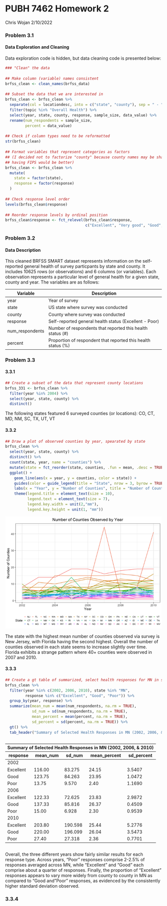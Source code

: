 PUBH 7462 Homework 2
================
Chris Wojan
2/10/2022

### Problem 3.1

#### Data Exploration and Cleaning

Data exploration code is hidden, but data cleaning code is presented
below:

``` r
### "Clean" the data

## Make column (variable) names consistent
brfss_clean <- clean_names(brfss_data) 

## Subset the data that we are interested in
brfss_clean <- brfss_clean %>%
  separate(col = locationdesc, into = c("state", "county"), sep = " - ") %>%
  filter(topic %in% "Overall Health") %>%
  select(year, state, county, response, sample_size, data_value) %>%
  rename(num_respondents = sample_size,
         percent = data_value)

## Check if column types need to be reformatted
str(brfss_clean)

## Format variables that represent categories as factors
## (I decided not to factorize "county" because county names may be shared across states,
## having FIPS would be better)
brfss_clean <- brfss_clean %>%
  mutate(
    state = factor(state),
    response = factor(response)
  )

## Check response level order
levels(brfss_clean$response)

## Reorder response levels by ordinal position
brfss_clean$response <- fct_relevel(brfss_clean$response, 
                                    c("Excellent", "Very good", "Good", "Fair", "Poor"))
```

### Problem 3.2

#### Data Description

This cleaned BRFSS SMART dataset represents information on the
self-reported general health of survey particpants by state and county.
It includes 10625 rows (or observations) and 6 columns (or variables).
Each observation represents a particular level of general health for a
given state, county and year. The variables are as follows:

| Variable        | Description                                                   |
|-----------------|---------------------------------------------------------------|
| year            | Year of survey                                                |
| state           | US state where survey was conducted                           |
| county          | County where survey was conducted                             |
| response        | Self-reported general health status (Excellent - Poor)        |
| num_respondents | Number of respondents that reported this health status (#)    |
| percent         | Proportion of respondent that reported this health status (%) |

### Problem 3.3

#### 3.3.1

``` r
## Create a subset of the data that represent county locations
brfss_331 <- brfss_clean %>%
  filter(year %in% 2004) %>%
  select(year, state, county) %>%
  distinct()
```

The following states featured 6 surveyed counties (or locations): CO,
CT, MD, NM, SC, TX, UT, VT

#### 3.3.2

``` r
## Draw a plot of observed counties by year, spearated by state
brfss_clean %>%
  select(year, state, county) %>%
  distinct() %>%
  count(state, year, name = "counties") %>%
  mutate(state = fct_reorder(state, counties, .fun = mean, .desc = TRUE)) %>%
  ggplot() +
    geom_line(aes(x = year, y = counties, color = state)) +
    guides(color = guide_legend(title = "State", nrow = 3, byrow = TRUE)) +
    labs(x = "Year", y = "Number of Counties", title = "Number of Counties Observed by Year") +
    theme(legend.title = element_text(size = 10),
          legend.text = element_text(size = 7),
          legend.key.width = unit(2,"mm"),
          legend.key.height = unit(1, "mm"))
```

![](pubh7462_hw2_wojan_files/figure-gfm/prob_3.3.2-1.png)<!-- -->

The state with the highest mean number of counties observed via survey
is New Jersey, with Florida having the second highest. Overall the
number of counties observed in each state seems to increase slightly
over time. Florida exhibits a strange pattern where 40+ counties were
observed in 2007 and 2010.

#### 3.3.3

``` r
## Create a gt table of summarized, select health responses for MN in select years
brfss_clean %>%
  filter(year %in% c(2002, 2006, 2010), state %in% "MN", 
         response %in% c("Excellent", "Good", "Poor")) %>%
  group_by(year, response) %>%
  summarize(mean_num = mean(num_respondents, na.rm = TRUE),
            sd_num = sd(num_respondents, na.rm = TRUE),
            mean_percent = mean(percent, na.rm = TRUE),
            sd_percent = sd(percent, na.rm = TRUE)) %>%
  gt() %>%
  tab_header("Summary of Selected Health Responses in MN (2002, 2006, & 2010)")
```

<div id="ngkjaqabxy" style="overflow-x:auto;overflow-y:auto;width:auto;height:auto;">
<style>html {
  font-family: -apple-system, BlinkMacSystemFont, 'Segoe UI', Roboto, Oxygen, Ubuntu, Cantarell, 'Helvetica Neue', 'Fira Sans', 'Droid Sans', Arial, sans-serif;
}

#ngkjaqabxy .gt_table {
  display: table;
  border-collapse: collapse;
  margin-left: auto;
  margin-right: auto;
  color: #333333;
  font-size: 16px;
  font-weight: normal;
  font-style: normal;
  background-color: #FFFFFF;
  width: auto;
  border-top-style: solid;
  border-top-width: 2px;
  border-top-color: #A8A8A8;
  border-right-style: none;
  border-right-width: 2px;
  border-right-color: #D3D3D3;
  border-bottom-style: solid;
  border-bottom-width: 2px;
  border-bottom-color: #A8A8A8;
  border-left-style: none;
  border-left-width: 2px;
  border-left-color: #D3D3D3;
}

#ngkjaqabxy .gt_heading {
  background-color: #FFFFFF;
  text-align: center;
  border-bottom-color: #FFFFFF;
  border-left-style: none;
  border-left-width: 1px;
  border-left-color: #D3D3D3;
  border-right-style: none;
  border-right-width: 1px;
  border-right-color: #D3D3D3;
}

#ngkjaqabxy .gt_title {
  color: #333333;
  font-size: 125%;
  font-weight: initial;
  padding-top: 4px;
  padding-bottom: 4px;
  border-bottom-color: #FFFFFF;
  border-bottom-width: 0;
}

#ngkjaqabxy .gt_subtitle {
  color: #333333;
  font-size: 85%;
  font-weight: initial;
  padding-top: 0;
  padding-bottom: 6px;
  border-top-color: #FFFFFF;
  border-top-width: 0;
}

#ngkjaqabxy .gt_bottom_border {
  border-bottom-style: solid;
  border-bottom-width: 2px;
  border-bottom-color: #D3D3D3;
}

#ngkjaqabxy .gt_col_headings {
  border-top-style: solid;
  border-top-width: 2px;
  border-top-color: #D3D3D3;
  border-bottom-style: solid;
  border-bottom-width: 2px;
  border-bottom-color: #D3D3D3;
  border-left-style: none;
  border-left-width: 1px;
  border-left-color: #D3D3D3;
  border-right-style: none;
  border-right-width: 1px;
  border-right-color: #D3D3D3;
}

#ngkjaqabxy .gt_col_heading {
  color: #333333;
  background-color: #FFFFFF;
  font-size: 100%;
  font-weight: normal;
  text-transform: inherit;
  border-left-style: none;
  border-left-width: 1px;
  border-left-color: #D3D3D3;
  border-right-style: none;
  border-right-width: 1px;
  border-right-color: #D3D3D3;
  vertical-align: bottom;
  padding-top: 5px;
  padding-bottom: 6px;
  padding-left: 5px;
  padding-right: 5px;
  overflow-x: hidden;
}

#ngkjaqabxy .gt_column_spanner_outer {
  color: #333333;
  background-color: #FFFFFF;
  font-size: 100%;
  font-weight: normal;
  text-transform: inherit;
  padding-top: 0;
  padding-bottom: 0;
  padding-left: 4px;
  padding-right: 4px;
}

#ngkjaqabxy .gt_column_spanner_outer:first-child {
  padding-left: 0;
}

#ngkjaqabxy .gt_column_spanner_outer:last-child {
  padding-right: 0;
}

#ngkjaqabxy .gt_column_spanner {
  border-bottom-style: solid;
  border-bottom-width: 2px;
  border-bottom-color: #D3D3D3;
  vertical-align: bottom;
  padding-top: 5px;
  padding-bottom: 5px;
  overflow-x: hidden;
  display: inline-block;
  width: 100%;
}

#ngkjaqabxy .gt_group_heading {
  padding: 8px;
  color: #333333;
  background-color: #FFFFFF;
  font-size: 100%;
  font-weight: initial;
  text-transform: inherit;
  border-top-style: solid;
  border-top-width: 2px;
  border-top-color: #D3D3D3;
  border-bottom-style: solid;
  border-bottom-width: 2px;
  border-bottom-color: #D3D3D3;
  border-left-style: none;
  border-left-width: 1px;
  border-left-color: #D3D3D3;
  border-right-style: none;
  border-right-width: 1px;
  border-right-color: #D3D3D3;
  vertical-align: middle;
}

#ngkjaqabxy .gt_empty_group_heading {
  padding: 0.5px;
  color: #333333;
  background-color: #FFFFFF;
  font-size: 100%;
  font-weight: initial;
  border-top-style: solid;
  border-top-width: 2px;
  border-top-color: #D3D3D3;
  border-bottom-style: solid;
  border-bottom-width: 2px;
  border-bottom-color: #D3D3D3;
  vertical-align: middle;
}

#ngkjaqabxy .gt_from_md > :first-child {
  margin-top: 0;
}

#ngkjaqabxy .gt_from_md > :last-child {
  margin-bottom: 0;
}

#ngkjaqabxy .gt_row {
  padding-top: 8px;
  padding-bottom: 8px;
  padding-left: 5px;
  padding-right: 5px;
  margin: 10px;
  border-top-style: solid;
  border-top-width: 1px;
  border-top-color: #D3D3D3;
  border-left-style: none;
  border-left-width: 1px;
  border-left-color: #D3D3D3;
  border-right-style: none;
  border-right-width: 1px;
  border-right-color: #D3D3D3;
  vertical-align: middle;
  overflow-x: hidden;
}

#ngkjaqabxy .gt_stub {
  color: #333333;
  background-color: #FFFFFF;
  font-size: 100%;
  font-weight: initial;
  text-transform: inherit;
  border-right-style: solid;
  border-right-width: 2px;
  border-right-color: #D3D3D3;
  padding-left: 12px;
}

#ngkjaqabxy .gt_summary_row {
  color: #333333;
  background-color: #FFFFFF;
  text-transform: inherit;
  padding-top: 8px;
  padding-bottom: 8px;
  padding-left: 5px;
  padding-right: 5px;
}

#ngkjaqabxy .gt_first_summary_row {
  padding-top: 8px;
  padding-bottom: 8px;
  padding-left: 5px;
  padding-right: 5px;
  border-top-style: solid;
  border-top-width: 2px;
  border-top-color: #D3D3D3;
}

#ngkjaqabxy .gt_grand_summary_row {
  color: #333333;
  background-color: #FFFFFF;
  text-transform: inherit;
  padding-top: 8px;
  padding-bottom: 8px;
  padding-left: 5px;
  padding-right: 5px;
}

#ngkjaqabxy .gt_first_grand_summary_row {
  padding-top: 8px;
  padding-bottom: 8px;
  padding-left: 5px;
  padding-right: 5px;
  border-top-style: double;
  border-top-width: 6px;
  border-top-color: #D3D3D3;
}

#ngkjaqabxy .gt_striped {
  background-color: rgba(128, 128, 128, 0.05);
}

#ngkjaqabxy .gt_table_body {
  border-top-style: solid;
  border-top-width: 2px;
  border-top-color: #D3D3D3;
  border-bottom-style: solid;
  border-bottom-width: 2px;
  border-bottom-color: #D3D3D3;
}

#ngkjaqabxy .gt_footnotes {
  color: #333333;
  background-color: #FFFFFF;
  border-bottom-style: none;
  border-bottom-width: 2px;
  border-bottom-color: #D3D3D3;
  border-left-style: none;
  border-left-width: 2px;
  border-left-color: #D3D3D3;
  border-right-style: none;
  border-right-width: 2px;
  border-right-color: #D3D3D3;
}

#ngkjaqabxy .gt_footnote {
  margin: 0px;
  font-size: 90%;
  padding: 4px;
}

#ngkjaqabxy .gt_sourcenotes {
  color: #333333;
  background-color: #FFFFFF;
  border-bottom-style: none;
  border-bottom-width: 2px;
  border-bottom-color: #D3D3D3;
  border-left-style: none;
  border-left-width: 2px;
  border-left-color: #D3D3D3;
  border-right-style: none;
  border-right-width: 2px;
  border-right-color: #D3D3D3;
}

#ngkjaqabxy .gt_sourcenote {
  font-size: 90%;
  padding: 4px;
}

#ngkjaqabxy .gt_left {
  text-align: left;
}

#ngkjaqabxy .gt_center {
  text-align: center;
}

#ngkjaqabxy .gt_right {
  text-align: right;
  font-variant-numeric: tabular-nums;
}

#ngkjaqabxy .gt_font_normal {
  font-weight: normal;
}

#ngkjaqabxy .gt_font_bold {
  font-weight: bold;
}

#ngkjaqabxy .gt_font_italic {
  font-style: italic;
}

#ngkjaqabxy .gt_super {
  font-size: 65%;
}

#ngkjaqabxy .gt_footnote_marks {
  font-style: italic;
  font-weight: normal;
  font-size: 65%;
}
</style>
<table class="gt_table">
  <thead class="gt_header">
    <tr>
      <th colspan="5" class="gt_heading gt_title gt_font_normal gt_bottom_border" style>Summary of Selected Health Responses in MN (2002, 2006, &amp; 2010)</th>
    </tr>
    
  </thead>
  <thead class="gt_col_headings">
    <tr>
      <th class="gt_col_heading gt_columns_bottom_border gt_center" rowspan="1" colspan="1">response</th>
      <th class="gt_col_heading gt_columns_bottom_border gt_right" rowspan="1" colspan="1">mean_num</th>
      <th class="gt_col_heading gt_columns_bottom_border gt_right" rowspan="1" colspan="1">sd_num</th>
      <th class="gt_col_heading gt_columns_bottom_border gt_right" rowspan="1" colspan="1">mean_percent</th>
      <th class="gt_col_heading gt_columns_bottom_border gt_right" rowspan="1" colspan="1">sd_percent</th>
    </tr>
  </thead>
  <tbody class="gt_table_body">
    <tr class="gt_group_heading_row">
      <td colspan="5" class="gt_group_heading">2002</td>
    </tr>
    <tr><td class="gt_row gt_center">Excellent</td>
<td class="gt_row gt_right">116.00</td>
<td class="gt_row gt_right">83.275</td>
<td class="gt_row gt_right">24.15</td>
<td class="gt_row gt_right">3.5407</td></tr>
    <tr><td class="gt_row gt_center">Good</td>
<td class="gt_row gt_right">123.75</td>
<td class="gt_row gt_right">84.263</td>
<td class="gt_row gt_right">23.95</td>
<td class="gt_row gt_right">1.0472</td></tr>
    <tr><td class="gt_row gt_center">Poor</td>
<td class="gt_row gt_right">13.75</td>
<td class="gt_row gt_right">9.570</td>
<td class="gt_row gt_right">2.40</td>
<td class="gt_row gt_right">1.1690</td></tr>
    <tr class="gt_group_heading_row">
      <td colspan="5" class="gt_group_heading">2006</td>
    </tr>
    <tr><td class="gt_row gt_center">Excellent</td>
<td class="gt_row gt_right">122.33</td>
<td class="gt_row gt_right">72.625</td>
<td class="gt_row gt_right">23.83</td>
<td class="gt_row gt_right">2.9872</td></tr>
    <tr><td class="gt_row gt_center">Good</td>
<td class="gt_row gt_right">137.33</td>
<td class="gt_row gt_right">85.816</td>
<td class="gt_row gt_right">26.37</td>
<td class="gt_row gt_right">0.4509</td></tr>
    <tr><td class="gt_row gt_center">Poor</td>
<td class="gt_row gt_right">15.00</td>
<td class="gt_row gt_right">6.928</td>
<td class="gt_row gt_right">2.30</td>
<td class="gt_row gt_right">0.9539</td></tr>
    <tr class="gt_group_heading_row">
      <td colspan="5" class="gt_group_heading">2010</td>
    </tr>
    <tr><td class="gt_row gt_center">Excellent</td>
<td class="gt_row gt_right">203.80</td>
<td class="gt_row gt_right">190.598</td>
<td class="gt_row gt_right">25.44</td>
<td class="gt_row gt_right">5.2776</td></tr>
    <tr><td class="gt_row gt_center">Good</td>
<td class="gt_row gt_right">220.00</td>
<td class="gt_row gt_right">196.099</td>
<td class="gt_row gt_right">26.04</td>
<td class="gt_row gt_right">3.5473</td></tr>
    <tr><td class="gt_row gt_center">Poor</td>
<td class="gt_row gt_right">27.40</td>
<td class="gt_row gt_right">27.318</td>
<td class="gt_row gt_right">2.36</td>
<td class="gt_row gt_right">0.7701</td></tr>
  </tbody>
  
  
</table>
</div>

Overall, the three different years show fairly similar results for each
response type. Across years, “Poor” responses comprise 2-2.5% of
responses averaged across MN, while “Excellent” and “Good” each comprise
about a quarter of responses. Finally, the proportion of “Excellent”
responses appears to vary more widely from county to county in MN as
compared to “Good and”Poor” responses, as evidenced by the consistently
higher standard deviation observed.

### 3.3.4
